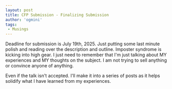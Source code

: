 ```yaml
---
layout: post
title: CFP Submission - Finalizing Submission
author: 'ogmini'
tags:
 - Musings
---
```


Deadline for submission is July 19th, 2025. Just putting some last minute polish and reading over the description and outline. Imposter syndrome is kicking into high gear. I just need to remember that I'm just talking about MY experiences and MY thoughts on the subject. I am not trying to sell anything or convince anyone of anything. 

Even if the talk isn't accepted. I'll make it into a series of posts as it helps solidify what I have learned from my experiences. 